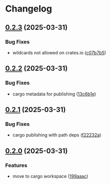 # Changelog

## [0.2.3](https://github.com/sgoudham/what-version/compare/what-version-v0.2.2...what-version-v0.2.3) (2025-03-31)


### Bug Fixes

* wildcards not allowed on crates.io ([c07b7b5](https://github.com/sgoudham/what-version/commit/c07b7b5a36b2115290b57b541e4670fb314eacfa))

## [0.2.2](https://github.com/sgoudham/what-version/compare/what-version-v0.2.1...what-version-v0.2.2) (2025-03-31)


### Bug Fixes

* cargo metadata for publishing ([13c6b1e](https://github.com/sgoudham/what-version/commit/13c6b1e2b41138bcda10fee436f6e2c80dee5459))

## [0.2.1](https://github.com/sgoudham/what-version/compare/what-version-v0.2.0...what-version-v0.2.1) (2025-03-31)


### Bug Fixes

* cargo publishing with path deps ([f22232a](https://github.com/sgoudham/what-version/commit/f22232a7ada960cd3c9b510299c7e62f5d895601))

## [0.2.0](https://github.com/sgoudham/what-version/compare/what-version-v0.1.0...what-version-v0.2.0) (2025-03-31)


### Features

* move to cargo workspace ([199aaac](https://github.com/sgoudham/what-version/commit/199aaac9db08d8b5beb900ecf7227b78831ee8f6))
